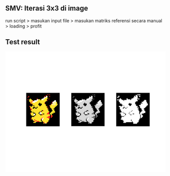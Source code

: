 ## SMV: Iterasi 3x3 di image

run script > masukan input file > masukan matriks referensi secara manual > loading > profit

## Test result
![alt text](https://github.com/anggitoz/SMV/blob/main/testg/pikaresult.png?raw=true)
